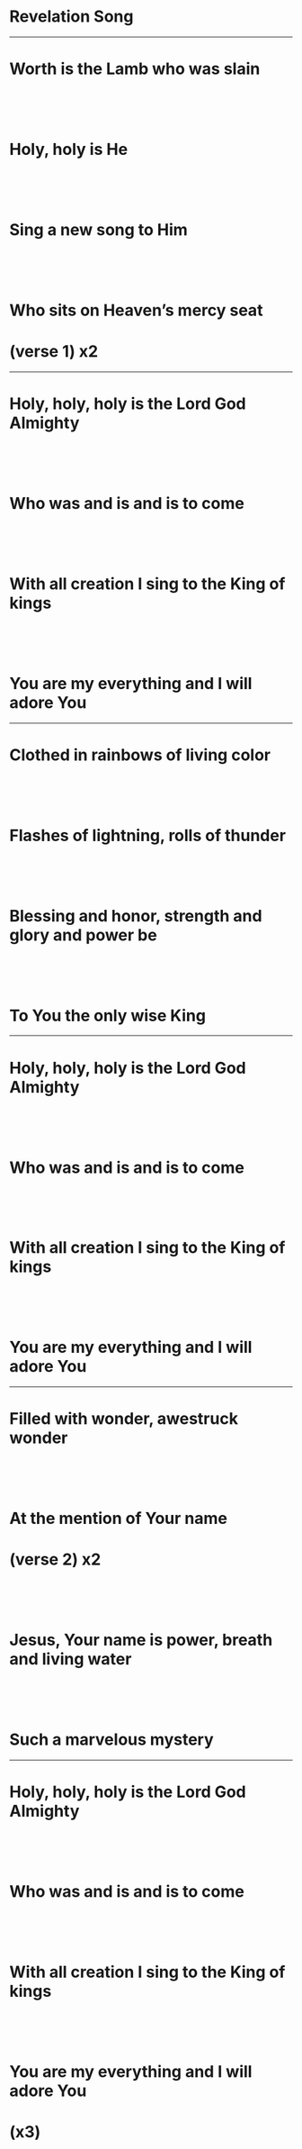 
# **Revelation Song**

---

# **Worth is the Lamb who was slain**

<br>
<br>
<br>

# **Holy, holy is He**

<br>
<br>
<br>

# **Sing a new song to Him**

<br>
<br>
<br>

# **Who sits on Heaven’s mercy seat**
# (verse 1) x2
---

# **Holy, holy, holy is the Lord God Almighty**

<br>
<br>
<br>

# **Who was and is and is to come**

<br>
<br>
<br>

# **With all creation I sing to the King of kings**

<br>
<br>
<br>

# **You are my everything and I will adore You**

---

# **Clothed in rainbows of living color**

<br>
<br>
<br>

# **Flashes of lightning, rolls of thunder**

<br>
<br>
<br>

# **Blessing and honor, strength and glory and power be**

<br>
<br>
<br>

# **To You the only wise King**

---

# **Holy, holy, holy is the Lord God Almighty**

<br>
<br>
<br>

# **Who was and is and is to come**

<br>
<br>
<br>

# **With all creation I sing to the King of kings**

<br>
<br>
<br>

# **You are my everything and I will adore You**

---

# **Filled with wonder, awestruck wonder**

<br>
<br>
<br>

# **At the mention of Your name**
# (verse 2) x2

<br>
<br>
<br>

# **Jesus, Your name is power, breath and living water**

<br>
<br>
<br>

# **Such a marvelous mystery**

---

# **Holy, holy, holy is the Lord God Almighty**

<br>
<br>
<br>

# **Who was and is and is to come**

<br>
<br>
<br>

# **With all creation I sing to the King of kings**

<br>
<br>
<br>

# **You are my everything and I will adore You**
# (x3)
